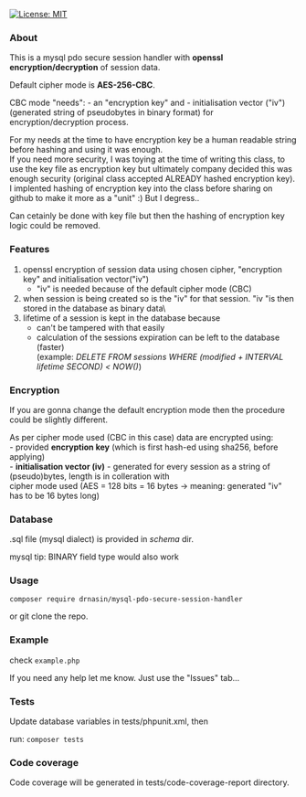[![License: MIT](https://img.shields.io/badge/License-MIT-yellow.svg)](https://opensource.org/licenses/MIT)

### About
This is a mysql pdo secure session handler with **openssl encryption/decryption** of session data.

Default cipher mode is **AES-256-CBC**.

CBC mode "needs":
    - an "encryption key" and
    - initialisation vector ("iv") (generated string of pseudobytes in binary format) for encryption/decryption process.

For my needs at the time to have encryption key be a human readable string before hashing and using it was enough.\
If you need more security, I was toying at the time of writing this class, to use the key file as encryption key
but ultimately company decided this was enough security (original class accepted ALREADY hashed encryption key).\
I implented hashing of encryption key into the class before sharing on github to make it more as a "unit" :) But I degress..

Can cetainly be done with key file but then the hashing of encryption key logic could be removed.

### Features
   1. openssl encryption of session data using chosen cipher, "encryption key" and initialisation vector("iv")
        - "iv" is needed because of the default cipher mode (CBC)
   2. when session is being created so is the "iv" for that session. "iv "is then stored in the database as binary data\
   2. lifetime of a session is kept in the database because
        - can't be tampered with that easily
        - calculation of the sessions expiration can be left to the database (faster)\
        (example: _DELETE FROM sessions WHERE (modified + INTERVAL lifetime SECOND) < NOW()_)

### Encryption
If you are gonna change the default encryption mode then the procedure could be slightly different.

As per cipher mode used (CBC in this case) data are encrypted using:\
    - provided **encryption key** (which is first hash-ed using sha256, before applying) \
    - **initialisation vector (iv)** - generated for every session as a string of (pseudo)bytes, length is in colleration with\
                                       cipher mode used (AES = 128 bits = 16 bytes -> meaning: generated "iv" has to be 16 bytes long)

### Database
.sql file (mysql dialect) is provided in *schema* dir.

mysql tip: BINARY field type would also work

### Usage

`composer require drnasin/mysql-pdo-secure-session-handler`

or git clone the repo.

### Example

check `example.php`

If you need any help let me know. Just use the "Issues" tab...

### Tests
Update database variables in tests/phpunit.xml, then

run: `composer tests`

### Code coverage
Code coverage will be generated in tests/code-coverage-report directory.



